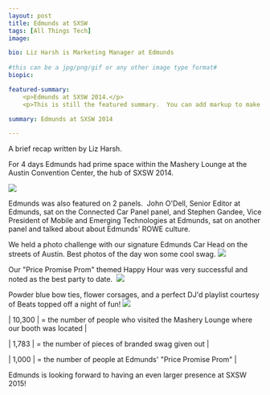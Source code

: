 ```yaml
---
layout: post
title: Edmunds at SXSW
tags: [All Things Tech]
image:

bio: Liz Harsh is Marketing Manager at Edmunds
 
#this can be a jpg/png/gif or any other image type format#
biopic: 

featured-summary:
    <p>Edmunds at SXSW 2014.</p>
    <p>This is still the featured summary.  You can add markup to make it look extra pretty, if that's what you want to do.</p>

summary: Edmunds at SXSW 2014

---
```


A brief recap written by Liz Harsh.

For 4 days Edmunds had prime space within the Mashery Lounge at the Austin Convention Center, the hub of SXSW 2014.  

<img src="{{site.baseimagesurl}}/SXSW-pic-1.jpg"/>

Edmunds was also featured on 2 panels.  John O'Dell, Senior Editor at Edmunds, sat on the Connected Car Panel panel, and Stephen Gandee, Vice President of Mobile and Emerging Technologies at Edmunds, sat on another panel and talked about about Edmunds' ROWE culture.


We held a photo challenge with our signature Edmunds Car Head on the streets of Austin. Best photos of the day won some cool swag.
<img src="{{site.baseimagesurl}}/SXSW-pic-2.png"/>


Our "Price Promise Prom" themed Happy Hour was very successful and noted as the best party to date. 
<img src="{{site.baseimagesurl}}/SXSW-pic-3.jpg"/>


Powder blue bow ties, flower corsages, and a perfect DJ'd playlist courtesy of Beats topped off a night of fun!
<img src="{{site.baseimagesurl}}/SXSW-pic-4.jpg"/>


| 10,300 | = the number of people who visited the Mashery Lounge where our booth was located |

| 1,783 | = the number of pieces of branded swag given out |

| 1,000 | = the number of people at Edmunds' "Price Promise Prom" |

Edmunds is looking forward to having an even larger presence at SXSW 2015!




